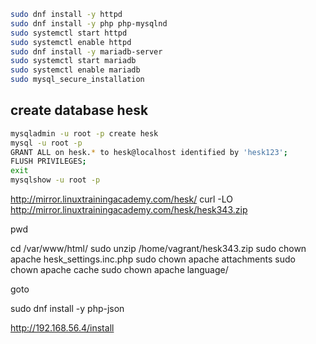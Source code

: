 ``` bash
sudo dnf install -y httpd
sudo dnf install -y php php-mysqlnd
sudo systemctl start httpd
sudo systemctl enable httpd
sudo dnf install -y mariadb-server
sudo systemctl start mariadb
sudo systemctl enable mariadb 
sudo mysql_secure_installation
```
## create database hesk 
``` bash 
mysqladmin -u root -p create hesk
mysql -u root -p 
GRANT ALL on hesk.* to hesk@localhost identified by 'hesk123';
FLUSH PRIVILEGES;
exit 
mysqlshow -u root -p 

```

http://mirror.linuxtrainingacademy.com/hesk/
curl -LO http://mirror.linuxtrainingacademy.com/hesk/hesk343.zip 

pwd

cd /var/www/html/
sudo unzip /home/vagrant/hesk343.zip 
sudo chown apache hesk_settings.inc.php 
sudo chown apache attachments
sudo chown apache cache
sudo chown apache language/

goto 

sudo dnf install -y php-json

http://192.168.56.4/install


